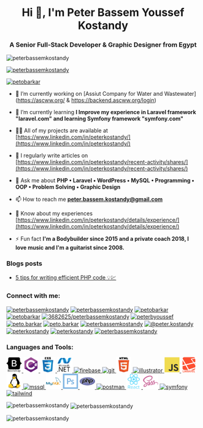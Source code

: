 <h1 align="center">Hi 👋, I'm Peter Bassem Youssef Kostandy</h1>
<h3 align="center">A Senior Full-Stack Developer & Graphic Designer from Egypt</h3>

<p align="left"> <img src="https://komarev.com/ghpvc/?username=peterbassemkostandy&label=Profile%20views&color=0e75b6&style=flat" alt="peterbassemkostandy" /> </p>

<p align="left"> <a href="https://github.com/ryo-ma/github-profile-trophy"><img src="https://github-profile-trophy.vercel.app/?username=peterbassemkostandy" alt="peterbassemkostandy" /></a> </p>

<p align="left"> <a href="https://twitter.com/petobarkar" target="blank"><img src="https://img.shields.io/twitter/follow/petobarkar?logo=twitter&style=for-the-badge" alt="petobarkar" /></a> </p>

- 🔭 I’m currently working on [Assiut Company for Water and Wastewater](https://ascww.org/ & https://backend.ascww.org/login)

- 🌱 I’m currently learning **I Improve my experience in Laravel framework "laravel.com" and learning Symfony framework "symfony.com"**

- 👨‍💻 All of my projects are available at [https://www.linkedin.com/in/peterkostandy/](https://www.linkedin.com/in/peterkostandy/)

- 📝 I regularly write articles on [https://www.linkedin.com/in/peterkostandy/recent-activity/shares/](https://www.linkedin.com/in/peterkostandy/recent-activity/shares/)

- 💬 Ask me about **PHP • Laravel • WordPress • MySQL • Programming • OOP • Problem Solving • Graphic Design**

- 📫 How to reach me **peter.bassem.kostandy@gmail.com**

- 📄 Know about my experiences [https://www.linkedin.com/in/peterkostandy/details/experience/](https://www.linkedin.com/in/peterkostandy/details/experience/)

- ⚡ Fun fact **I'm a Bodybuilder since 2015 and a private coach 2018, I love music and I'm a guitarist since 2008.**

### Blogs posts
<!-- BLOG-POST-LIST:START -->
- [5 tips for writing efficient PHP code 💡💹](https://dev.to/peterbassemkostandy/5-tips-for-writing-efficient-php-code-1edi)
<!-- BLOG-POST-LIST:END -->

<h3 align="left">Connect with me:</h3>
<p align="left">
<a href="https://codepen.io/peterbassemkostandy" target="blank"><img align="center" src="https://raw.githubusercontent.com/rahuldkjain/github-profile-readme-generator/master/src/images/icons/Social/codepen.svg" alt="peterbassemkostandy" height="30" width="40" /></a>
<a href="https://dev.to/peterbassemkostandy" target="blank"><img align="center" src="https://raw.githubusercontent.com/rahuldkjain/github-profile-readme-generator/master/src/images/icons/Social/devto.svg" alt="peterbassemkostandy" height="30" width="40" /></a>
<a href="https://twitter.com/petobarkar" target="blank"><img align="center" src="https://raw.githubusercontent.com/rahuldkjain/github-profile-readme-generator/master/src/images/icons/Social/twitter.svg" alt="petobarkar" height="30" width="40" /></a>
<a href="https://linkedin.com/in/peterkostandy" target="blank"><img align="center" src="https://raw.githubusercontent.com/rahuldkjain/github-profile-readme-generator/master/src/images/icons/Social/linked-in-alt.svg" alt="petobarkar" height="30" width="40" /></a>
<a href="https://stackoverflow.com/users/3682625/peterbassemkostandy" target="blank"><img align="center" src="https://raw.githubusercontent.com/rahuldkjain/github-profile-readme-generator/master/src/images/icons/Social/stack-overflow.svg" alt="3682625/peterbassemkostandy" height="30" width="40" /></a>
<a href="https://kaggle.com/peterbyoussef" target="blank"><img align="center" src="https://raw.githubusercontent.com/rahuldkjain/github-profile-readme-generator/master/src/images/icons/Social/kaggle.svg" alt="peterbyoussef" height="30" width="40" /></a>
<a href="https://fb.com/peto.barkar" target="blank"><img align="center" src="https://raw.githubusercontent.com/rahuldkjain/github-profile-readme-generator/master/src/images/icons/Social/facebook.svg" alt="peto.barkar" height="30" width="40" /></a>
<a href="https://instagram.com/peto.barkar" target="blank"><img align="center" src="https://raw.githubusercontent.com/rahuldkjain/github-profile-readme-generator/master/src/images/icons/Social/instagram.svg" alt="peto.barkar" height="30" width="40" /></a>
<a href="https://www.behance.net/peterbassemkostandy" target="blank"><img align="center" src="https://raw.githubusercontent.com/rahuldkjain/github-profile-readme-generator/master/src/images/icons/Social/behance.svg" alt="peterbassemkostandy" height="30" width="40" /></a>
<a href="https://www.youtube.com/@peter.kostandy" target="blank"><img align="center" src="https://raw.githubusercontent.com/rahuldkjain/github-profile-readme-generator/master/src/images/icons/Social/youtube.svg" alt="@peter.kostandy" height="30" width="40" /></a>
<a href="https://www.codechef.com/users/peterkostandy" target="blank"><img align="center" src="https://cdn.jsdelivr.net/npm/simple-icons@3.1.0/icons/codechef.svg" alt="peterkostandy" height="30" width="40" /></a>
<a href="https://www.hackerrank.com/peterkostandy" target="blank"><img align="center" src="https://raw.githubusercontent.com/rahuldkjain/github-profile-readme-generator/master/src/images/icons/Social/hackerrank.svg" alt="peterkostandy" height="30" width="40" /></a>
<a href="https://codeforces.com/profile/peterbassemkostandy" target="blank"><img align="center" src="https://raw.githubusercontent.com/rahuldkjain/github-profile-readme-generator/master/src/images/icons/Social/codeforces.svg" alt="peterbassemkostandy" height="30" width="40" /></a>
</p>

<h3 align="left">Languages and Tools:</h3>
<p align="left"> <a href="https://getbootstrap.com" target="_blank" rel="noreferrer"> <img src="https://raw.githubusercontent.com/devicons/devicon/master/icons/bootstrap/bootstrap-plain-wordmark.svg" alt="bootstrap" width="40" height="40"/> </a> <a href="https://www.w3schools.com/cs/" target="_blank" rel="noreferrer"> <img src="https://raw.githubusercontent.com/devicons/devicon/master/icons/csharp/csharp-original.svg" alt="csharp" width="40" height="40"/> </a> <a href="https://www.w3schools.com/css/" target="_blank" rel="noreferrer"> <img src="https://raw.githubusercontent.com/devicons/devicon/master/icons/css3/css3-original-wordmark.svg" alt="css3" width="40" height="40"/> </a> <a href="https://dotnet.microsoft.com/" target="_blank" rel="noreferrer"> <img src="https://raw.githubusercontent.com/devicons/devicon/master/icons/dot-net/dot-net-original-wordmark.svg" alt="dotnet" width="40" height="40"/> </a> <a href="https://firebase.google.com/" target="_blank" rel="noreferrer"> <img src="https://www.vectorlogo.zone/logos/firebase/firebase-icon.svg" alt="firebase" width="40" height="40"/> </a> <a href="https://git-scm.com/" target="_blank" rel="noreferrer"> <img src="https://www.vectorlogo.zone/logos/git-scm/git-scm-icon.svg" alt="git" width="40" height="40"/> </a> <a href="https://www.w3.org/html/" target="_blank" rel="noreferrer"> <img src="https://raw.githubusercontent.com/devicons/devicon/master/icons/html5/html5-original-wordmark.svg" alt="html5" width="40" height="40"/> </a> <a href="https://www.adobe.com/in/products/illustrator.html" target="_blank" rel="noreferrer"> <img src="https://www.vectorlogo.zone/logos/adobe_illustrator/adobe_illustrator-icon.svg" alt="illustrator" width="40" height="40"/> </a> <a href="https://developer.mozilla.org/en-US/docs/Web/JavaScript" target="_blank" rel="noreferrer"> <img src="https://raw.githubusercontent.com/devicons/devicon/master/icons/javascript/javascript-original.svg" alt="javascript" width="40" height="40"/> </a> <a href="https://laravel.com/" target="_blank" rel="noreferrer"> <img src="https://raw.githubusercontent.com/devicons/devicon/master/icons/laravel/laravel-plain-wordmark.svg" alt="laravel" width="40" height="40"/> </a> <a href="https://www.linux.org/" target="_blank" rel="noreferrer"> <img src="https://raw.githubusercontent.com/devicons/devicon/master/icons/linux/linux-original.svg" alt="linux" width="40" height="40"/> </a> <a href="https://www.microsoft.com/en-us/sql-server" target="_blank" rel="noreferrer"> <img src="https://www.svgrepo.com/show/303229/microsoft-sql-server-logo.svg" alt="mssql" width="40" height="40"/> </a> <a href="https://www.mysql.com/" target="_blank" rel="noreferrer"> <img src="https://raw.githubusercontent.com/devicons/devicon/master/icons/mysql/mysql-original-wordmark.svg" alt="mysql" width="40" height="40"/> </a> <a href="https://www.photoshop.com/en" target="_blank" rel="noreferrer"> <img src="https://raw.githubusercontent.com/devicons/devicon/master/icons/photoshop/photoshop-line.svg" alt="photoshop" width="40" height="40"/> </a> <a href="https://www.php.net" target="_blank" rel="noreferrer"> <img src="https://raw.githubusercontent.com/devicons/devicon/master/icons/php/php-original.svg" alt="php" width="40" height="40"/> </a> <a href="https://postman.com" target="_blank" rel="noreferrer"> <img src="https://www.vectorlogo.zone/logos/getpostman/getpostman-icon.svg" alt="postman" width="40" height="40"/> </a> <a href="https://reactjs.org/" target="_blank" rel="noreferrer"> <img src="https://raw.githubusercontent.com/devicons/devicon/master/icons/react/react-original-wordmark.svg" alt="react" width="40" height="40"/> </a> <a href="https://sass-lang.com" target="_blank" rel="noreferrer"> <img src="https://raw.githubusercontent.com/devicons/devicon/master/icons/sass/sass-original.svg" alt="sass" width="40" height="40"/> </a> <a href="https://symfony.com" target="_blank" rel="noreferrer"> <img src="https://symfony.com/logos/symfony_black_03.svg" alt="symfony" width="40" height="40"/> </a> <a href="https://tailwindcss.com/" target="_blank" rel="noreferrer"> <img src="https://www.vectorlogo.zone/logos/tailwindcss/tailwindcss-icon.svg" alt="tailwind" width="40" height="40"/> </a> </p>

<p><img align="left" src="https://github-readme-stats.vercel.app/api/top-langs?username=peterbassemkostandy&show_icons=true&locale=en&layout=compact" alt="peterbassemkostandy" /></p>

<p>&nbsp;<img align="center" src="https://github-readme-stats.vercel.app/api?username=peterbassemkostandy&show_icons=true&locale=en" alt="peterbassemkostandy" /></p>

<p><img align="center" src="https://github-readme-streak-stats.herokuapp.com/?user=peterbassemkostandy&" alt="peterbassemkostandy" /></p>

